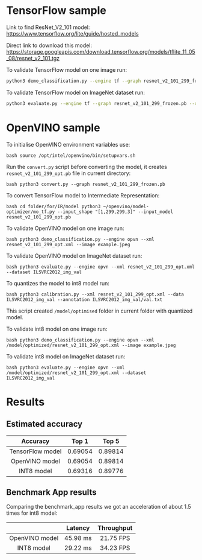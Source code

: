 # TensorFlow sample

Link to find ResNet_V2_101 model:
https://www.tensorflow.org/lite/guide/hosted_models

Direct link to download this model:
https://storage.googleapis.com/download.tensorflow.org/models/tflite_11_05_08/resnet_v2_101.tgz

To validate TensorFlow model on one image run:

```bash
python3 demo_classification.py --engine tf --graph resnet_v2_101_299_frozen.pb --image example.jpeg
```

To validate TensorFlow model on ImageNet dataset run:

```bash
python3 evaluate.py --engine tf --graph resnet_v2_101_299_frozen.pb --dataset ILSVRC2012_img_val
```

# OpenVINO sample

To initialise OpenVINO environment variables use:

``bash
source /opt/intel/openvino/bin/setupvars.sh
``

Run the ```convert.py``` script before converting the model, it creates ```resnet_v2_101_299_opt.pb``` file in current directory:

``bash
python3 convert.py --graph resnet_v2_101_299_frozen.pb
``

To convert TensorFlow model to Intermediate Representation:

``bash
cd folder/for/IR/model
python3 ~/openvino/model-optimizer/mo_tf.py --input_shape "[1,299,299,3]" --input_model resnet_v2_101_299_opt.pb 
``

To validate OpenVINO model on one image run:

``bash
python3 demo_classification.py --engine opvn --xml resnet_v2_101_299_opt.xml --image example.jpeg 
``

To validate OpenVINO model on ImageNet dataset run:

``bash
python3 evaluate.py --engine opvn --xml resnet_v2_101_299_opt.xml --dataset ILSVRC2012_img_val
``

To quantizes the model to int8 model run:

``bash
python3 calibration.py --xml resnet_v2_101_299_opt.xml --data ILSVRC2012_img_val --annotation ILSVRC2012_img_val/val.txt
``

This script created ```/model/optimised``` folder in current folder with quantized model.

To validate int8 model on one image run:

``bash
python3 demo_classification.py --engine opvn --xml /model/optimized/resnet_v2_101_299_opt.xml --image example.jpeg 
``

To validate int8 model on ImageNet dataset run:

``bash
python3 evaluate.py --engine opvn --xml /model/optimized/resnet_v2_101_299_opt.xml --dataset ILSVRC2012_img_val
``

# Results

## Estimated accuracy

| Accuracy         | Top 1   | Top 5   |
|:----------------:|:-------:|:-------:|
| TensorFlow model | 0.69054 | 0.89814 |
| OpenVINO model   | 0.69054 | 0.89814 |
| INT8 model       | 0.69316 | 0.89776 |

## Benchmark App results

Сomparing the benchmark_app results we got an acceleration of about 1.5 times for int8 model:

|                  | Latency  | Throughput |
|:----------------:|:--------:|:----------:|
| OpenVINO model   | 45.98 ms | 21.75 FPS  |
| INT8 model       | 29.22 ms | 34.23 FPS  |
